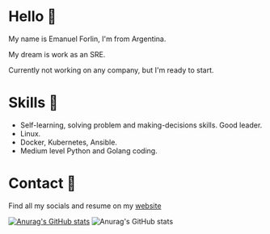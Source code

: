 # Hello 👋
My name is Emanuel Forlin, I'm from Argentina.

My dream is work as an SRE.

Currently not working on any company, but I'm ready to start.

# Skills 🏹

* Self-learning, solving problem and making-decisions skills. Good leader.
* Linux.
* Docker, Kubernetes, Ansible.
* Medium level Python and Golang coding.

# Contact 🤙

Find all my socials and resume on my [website](bit.ly/emaaForlin) 


[![Anurag's GitHub stats](https://github-readme-stats.vercel.app/api?username=emaaForlin)](https://github.com/anuraghazra/github-readme-stats)
![Anurag's GitHub stats](https://github-readme-stats.vercel.app/api?username=anuraghazra&show_icons=true&theme=radical)

